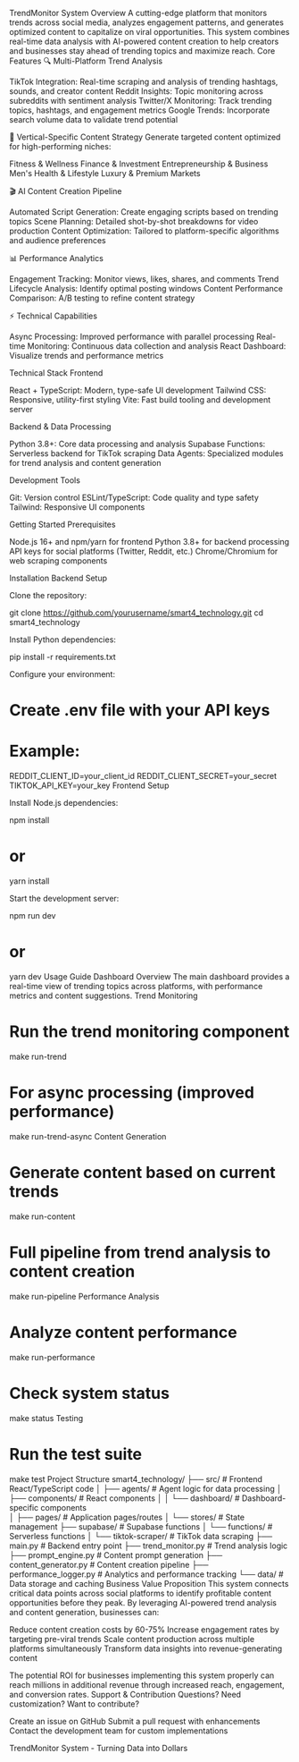 TrendMonitor System
Overview
A cutting-edge platform that monitors trends across social media, analyzes engagement patterns, and generates optimized content to capitalize on viral opportunities. This system combines real-time data analysis with AI-powered content creation to help creators and businesses stay ahead of trending topics and maximize reach.
Core Features
🔍 Multi-Platform Trend Analysis

TikTok Integration: Real-time scraping and analysis of trending hashtags, sounds, and creator content
Reddit Insights: Topic monitoring across subreddits with sentiment analysis
Twitter/X Monitoring: Track trending topics, hashtags, and engagement metrics
Google Trends: Incorporate search volume data to validate trend potential

🎯 Vertical-Specific Content Strategy
Generate targeted content optimized for high-performing niches:

Fitness & Wellness
Finance & Investment
Entrepreneurship & Business
Men's Health & Lifestyle
Luxury & Premium Markets

🎬 AI Content Creation Pipeline

Automated Script Generation: Create engaging scripts based on trending topics
Scene Planning: Detailed shot-by-shot breakdowns for video production
Content Optimization: Tailored to platform-specific algorithms and audience preferences

📊 Performance Analytics

Engagement Tracking: Monitor views, likes, shares, and comments
Trend Lifecycle Analysis: Identify optimal posting windows
Content Performance Comparison: A/B testing to refine content strategy

⚡ Technical Capabilities

Async Processing: Improved performance with parallel processing
Real-time Monitoring: Continuous data collection and analysis
React Dashboard: Visualize trends and performance metrics

Technical Stack
Frontend

React + TypeScript: Modern, type-safe UI development
Tailwind CSS: Responsive, utility-first styling
Vite: Fast build tooling and development server

Backend & Data Processing

Python 3.8+: Core data processing and analysis
Supabase Functions: Serverless backend for TikTok scraping
Data Agents: Specialized modules for trend analysis and content generation

Development Tools

Git: Version control
ESLint/TypeScript: Code quality and type safety
Tailwind: Responsive UI components

Getting Started
Prerequisites

Node.js 16+ and npm/yarn for frontend
Python 3.8+ for backend processing
API keys for social platforms (Twitter, Reddit, etc.)
Chrome/Chromium for web scraping components

Installation
Backend Setup

Clone the repository:

git clone https://github.com/yourusername/smart4_technology.git
cd smart4_technology

Install Python dependencies:

pip install -r requirements.txt

Configure your environment:

# Create .env file with your API keys
# Example:
REDDIT_CLIENT_ID=your_client_id
REDDIT_CLIENT_SECRET=your_secret
TIKTOK_API_KEY=your_key
Frontend Setup

Install Node.js dependencies:

npm install
# or
yarn install

Start the development server:

npm run dev
# or
yarn dev
Usage Guide
Dashboard Overview
The main dashboard provides a real-time view of trending topics across platforms, with performance metrics and content suggestions.
Trend Monitoring
# Run the trend monitoring component
make run-trend

# For async processing (improved performance)
make run-trend-async
Content Generation
# Generate content based on current trends
make run-content

# Full pipeline from trend analysis to content creation
make run-pipeline
Performance Analysis
# Analyze content performance
make run-performance

# Check system status
make status
Testing
# Run the test suite
make test
Project Structure
smart4_technology/
├── src/                       # Frontend React/TypeScript code
│   ├── agents/                # Agent logic for data processing
│   ├── components/            # React components
│   │   └── dashboard/         # Dashboard-specific components  
│   ├── pages/                 # Application pages/routes
│   └── stores/                # State management
├── supabase/                  # Supabase functions
│   └── functions/             # Serverless functions
│       └── tiktok-scraper/    # TikTok data scraping
├── main.py                    # Backend entry point
├── trend_monitor.py           # Trend analysis logic
├── prompt_engine.py           # Content prompt generation
├── content_generator.py       # Content creation pipeline
├── performance_logger.py      # Analytics and performance tracking
└── data/                      # Data storage and caching
Business Value Proposition
This system connects critical data points across social platforms to identify profitable content opportunities before they peak. By leveraging AI-powered trend analysis and content generation, businesses can:

Reduce content creation costs by 60-75%
Increase engagement rates by targeting pre-viral trends
Scale content production across multiple platforms simultaneously
Transform data insights into revenue-generating content

The potential ROI for businesses implementing this system properly can reach millions in additional revenue through increased reach, engagement, and conversion rates.
Support & Contribution
Questions? Need customization? Want to contribute?

Create an issue on GitHub
Submit a pull request with enhancements
Contact the development team for custom implementations


TrendMonitor System - Turning Data into Dollars
